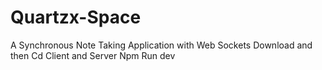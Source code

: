 # Quartzx-Space
A Synchronous Note Taking Application with Web Sockets 
Download and then Cd Client and Server Npm Run dev 
